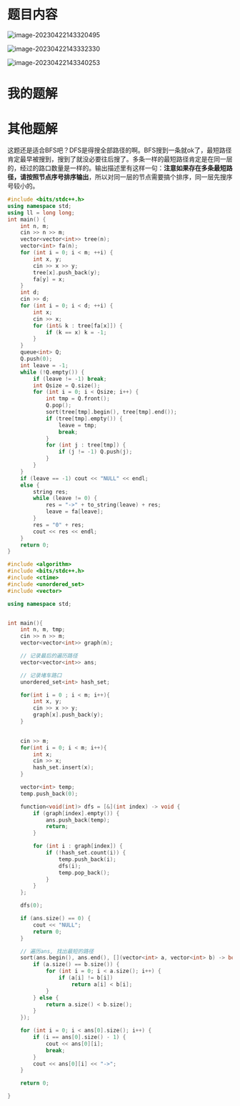 # 题目内容

![image-20230422143320495](image/image-20230422143320495.png)

![image-20230422143332330](image/image-20230422143332330.png)

![image-20230422143340253](image/image-20230422143340253.png)



# 我的题解



# 其他题解

这题还是适合BFS吧？DFS是得搜全部路径的啊。BFS搜到一条就ok了，最短路径肯定最早被搜到，搜到了就没必要往后搜了。多条一样的最短路径肯定是在同一层的，经过的路口数量是一样的。输出描述里有这样一句：**注意如果存在多条最短路径，请按照节点序号排序输出**，所以对同一层的节点需要搞个排序，同一层先搜序号较小的。

```cpp
#include <bits/stdc++.h>
using namespace std;
using ll = long long;
int main() {
	int n, m;
	cin >> n >> m;
	vector<vector<int>> tree(n);
	vector<int> fa(n);
	for (int i = 0; i < m; ++i) {
		int x, y;
		cin >> x >> y;
		tree[x].push_back(y);
		fa[y] = x;
	}
	int d;
	cin >> d;
	for (int i = 0; i < d; ++i) {
		int x;
		cin >> x;
		for (int& k : tree[fa[x]]) {
			if (k == x) k = -1;
		}
	}
	queue<int> Q;
	Q.push(0);
	int leave = -1;
	while (!Q.empty()) {
		if (leave != -1) break;
		int Qsize = Q.size();
		for (int i = 0; i < Qsize; i++) {
			int tmp = Q.front();
			Q.pop();
			sort(tree[tmp].begin(), tree[tmp].end());
			if (tree[tmp].empty()) {
				leave = tmp;
				break;
			}
			for (int j : tree[tmp]) {
				if (j != -1) Q.push(j);
			}
		}
	}
	if (leave == -1) cout << "NULL" << endl;
	else {
		string res;
		while (leave != 0) {
			res = "->" + to_string(leave) + res;
			leave = fa[leave];
		}
		res = "0" + res;
		cout << res << endl;
	}
	return 0;
}

```





```cpp
#include <algorithm>
#include <bits/stdc++.h>
#include <ctime>
#include <unordered_set>
#include <vector>

using namespace std;


int main(){
	int n, m, tmp;
	cin >> n >> m;
	vector<vector<int>> graph(n);

	// 记录最后的遍历路径
	vector<vector<int>> ans;

	// 记录堵车路口
	unordered_set<int> hash_set;

	for(int i = 0 ; i < m; i++){
		int x, y;
		cin >> x >> y;
		graph[x].push_back(y);
	}

    
	cin >> m;
	for(int i = 0; i < m; i++){
		int x;
		cin >> x;
		hash_set.insert(x);
	}

	vector<int> temp;
	temp.push_back(0);

	function<void(int)> dfs = [&](int index) -> void {
		if (graph[index].empty()) {
			ans.push_back(temp);
			return;
		}

		for (int i : graph[index]) {
			if (!hash_set.count(i)) {
				temp.push_back(i);
				dfs(i);
				temp.pop_back();
			}
		}
	};

	dfs(0);

	if (ans.size() == 0) {
		cout << "NULL";
		return 0;
	}

	// 遍历ans, 找出最短的路径
	sort(ans.begin(), ans.end(), [](vector<int> a, vector<int> b) -> bool {
		if (a.size() == b.size()) {
			for (int i = 0; i < a.size(); i++) {
				if (a[i] != b[i])
					return a[i] < b[i];
			}
		} else {
			return a.size() < b.size();
		}
	});

	for (int i = 0; i < ans[0].size(); i++) {
		if (i == ans[0].size() - 1) {
			cout << ans[0][i];
			break;
		}
		cout << ans[0][i] << "->";
	}

	return 0;

}

```

















